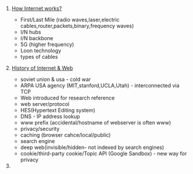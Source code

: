 1. [How Internet works?](https://www.youtube.com/watch?v=TNQsmPf24go&t=8s) <br>
    - First/Last Mile (radio waves,laser,electric cables,router,packets,binary,frequency waves)
    - I/N hubs
    - I/N backbone
    - 5G (higher frequency)
    - Loon technology
    - types of cables
      <br>

2. [History of Internet & Web](https://en.wikipedia.org/wiki/World_Wide_Web) <br>
    - soviet union & usa - cold war
    - ARPA USA agency (MIT,stanford,UCLA,Utah) - interconnected via TCP
    - Web introduced for research reference
    - web server/protocol
    - HES(Hypertext Editing system)
    - DNS - IP address lookup
    - www prefix (accidental/hostname of webserver is often www)
    - privacy/security
    - caching (browser cahce/local/public)
    - search engine
    - deep web(invisible/hidden- not indexed by search engines)
    - cookie/third-party cookie/Topic API (Google Sandbox) - new way for privacy
      <br>

3. 
